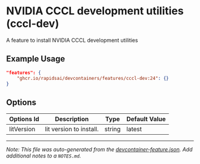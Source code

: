 
# NVIDIA CCCL development utilities (cccl-dev)

A feature to install NVIDIA CCCL development utilities

## Example Usage

```json
"features": {
    "ghcr.io/rapidsai/devcontainers/features/cccl-dev:24": {}
}
```

## Options

| Options Id | Description | Type | Default Value |
|-----|-----|-----|-----|
| litVersion | lit version to install. | string | latest |



---

_Note: This file was auto-generated from the [devcontainer-feature.json](https://github.com/rapidsai/devcontainers/blob/main/features/src/cccl-dev/devcontainer-feature.json).  Add additional notes to a `NOTES.md`._
